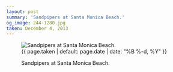 ```yaml
---
layout: post
summary: 'Sandpipers at Santa Monica Beach.'
og_image: 244-1280.jpg
taken: December 4, 2013
---
```


<figure class="post">
<img alt="Sandpipers at Santa Monica Beach." sizes="(min-width: 700px) 50vw, calc(100vw - 2rem)" src="{{ site.assets_url }}/244-640.jpg" srcset="{{ site.assets_url }}/244-1280.jpg 1280w, {{ site.assets_url }}/244-960.jpg 960w, {{ site.assets_url }}/244-640.jpg 640w, {{ site.assets_url }}/244-320.jpg 320w"/>
<figcaption>
<time>{{ page.taken | default: page.date | date: "%B %-d, %Y" }}</time>
<p>Sandpipers at Santa Monica Beach.</p>
</figcaption>
</figure>
